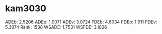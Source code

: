 # kam3030

ADEb: 2.5206
ADEp: 1.0071
ADEv: 3.0724
FDEb: 4.6034
FDEp: 1.911
FDEv: 5.3074
Rank: 1538
WSADE: 1.7531
WSFDE: 3.1826